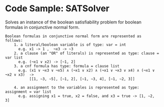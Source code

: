 # Code Sample: SATSolver

 Solves an instance of the boolean satisfiability problem for boolean
 formulas in conjunctive normal form. 

    Boolean formulas in conjunctive normal form are represented as follows:
        1. a literal/boolean variable is of type: var = int
          e.g. x1 -> 1 ,  ¬x3 -> ~3
        2. a clause (an "OR" of literals) is represented as type: clause = var list
          e.g. (¬x1 ∨ x2) -> [~1, 2] 
        3. a cnf formula has type: formula = clause list
          e.g. (x1 ∨ ¬x3 ∨ ¬x5) ∧ (¬x1 ∨ x2) ∧ (¬x1 ∨ ¬x3 ∨ x4) ∧ (¬x1 ∨ ¬x2 ∨ x3)  ->
               [[1, ∼3, ∼5], [∼1, 2], [∼1, ∼3, 4], [∼1, ∼2, 3]]  
         
        4. an assignment to the variables is represented as type: assignment = var list
          e.g. assigning x1 = true, x2 = false, and x3 = true -> [1, ∼2, 3]
          
          
